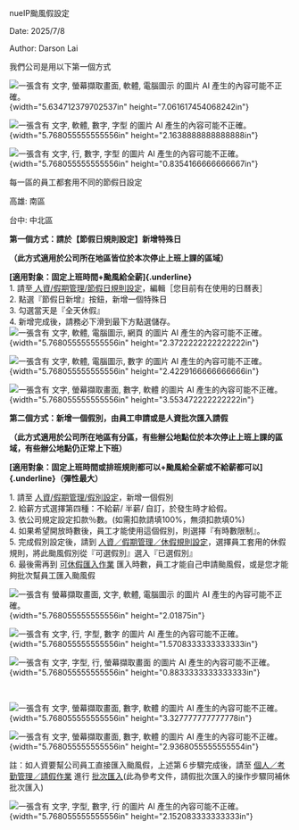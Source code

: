 nueIP颱風假設定

Date: 2025/7/8

Author: Darson Lai

我們公司是用以下第一個方式

![一張含有 文字, 螢幕擷取畫面, 軟體, 電腦圖示 的圖片 AI
產生的內容可能不正確。](media/media/image1.png){width="5.634712379702537in"
height="7.061617454068242in"}

![一張含有 文字, 軟體, 數字, 字型 的圖片 AI
產生的內容可能不正確。](media/media/image2.png){width="5.768055555555556in"
height="2.1638888888888888in"}

![一張含有 文字, 行, 數字, 字型 的圖片 AI
產生的內容可能不正確。](media/media/image3.png){width="5.768055555555556in"
height="0.8354166666666667in"}

每一區的員工都套用不同的節假日設定

高雄: 南區

台中: 中北區

**第一個方式：請於【節假日規則設定】新增特殊日**

**（此方式適用於公司所在地區皆位於本次停止上班上課的區域）**

**[適用對象：固定上班時間+颱風給全薪]{.underline}**\
1.
請至[ 人資/假期管理/節假日規則設定](https://cloud.nueip.com/holidays_management)，編輯［您目前有在使用的日曆表］\
2. 點選『節假日新增』按鈕，新增一個特殊日\
3. 勾選當天是『全天休假』\
4. 新增完成後，請務必下滑到最下方點選儲存。\
![一張含有 文字, 軟體, 電腦圖示, 網頁 的圖片 AI
產生的內容可能不正確。](media/media/image4.png){width="5.768055555555556in"
height="2.3722222222222222in"}

![一張含有 文字, 軟體, 電腦圖示, 數字 的圖片 AI
產生的內容可能不正確。](media/media/image5.png){width="5.768055555555556in"
height="2.4229166666666666in"}

![一張含有 文字, 螢幕擷取畫面, 數字, 軟體 的圖片 AI
產生的內容可能不正確。](media/media/image6.png){width="5.768055555555556in"
height="3.553472222222222in"}

**第二個方式：新增一個假別，由員工申請或是人資批次匯入請假**

**（此方式適用於公司所在地區有分區，有些辦公地點位於本次停止上班上課的區域，有些辦公地點仍正常上下班）**

**[適用對象：固定上班時間或排班規則都可以+颱風給全薪或不給薪都可以]{.underline}（彈性最大）**

1\.
請至 [人資/假期管理/假別設定](https://cloud.nueip.com/leave_resource_setting)，新增一個假別\
2. 給薪方式選擇第四種：不給薪/ 半薪/ 自訂，於發生時才給假。\
3. 依公司規定設定扣款％數。(如需扣款請填100%，無須扣款填0%)\
4. 如果希望開放時數後，員工才能使用這個假別，則選擇『有時數限制』。\
5.
完成假別設定後，請到 [人資／假期管理／休假規則設定](https://cloud.nueip.com/leave_rule_setting)，選擇員工套用的休假規則，將此颱風假別從『可選假別』選入『已選假別』\
6.
最後需再到 [可休假匯入作業](https://cloud.nueip.com/timeoff_import) 匯入時數，員工才能自己申請颱風假，或是您才能夠批次幫員工匯入颱風假

![一張含有 螢幕擷取畫面, 文字, 軟體, 電腦圖示 的圖片 AI
產生的內容可能不正確。](media/media/image7.png){width="5.768055555555556in"
height="2.01875in"}

![一張含有 文字, 行, 字型, 數字 的圖片 AI
產生的內容可能不正確。](media/media/image8.png){width="5.768055555555556in"
height="1.5708333333333333in"}

![一張含有 文字, 字型, 行, 螢幕擷取畫面 的圖片 AI
產生的內容可能不正確。](media/media/image9.png){width="5.768055555555556in"
height="0.8833333333333333in"}

 

![一張含有 文字, 螢幕擷取畫面, 數字, 軟體 的圖片 AI
產生的內容可能不正確。](media/media/image10.png){width="5.768055555555556in"
height="3.327777777777778in"}

![一張含有 文字, 螢幕擷取畫面, 數字, 軟體 的圖片 AI
產生的內容可能不正確。](media/media/image11.png){width="5.768055555555556in"
height="2.9368055555555554in"}

註：如人資要幫公司員工直接匯入颱風假，上述第６步驟完成後，請至 [個人／考勤管理／請假作業](https://cloud.nueip.com/leave_application/personal_leave_application_user) 進行 [批次匯入](https://file.nueip.com/user_manual/tc/40_leave_batch_import_guide.pdf)(此為參考文件，請假批次匯入的操作步驟同補休批次匯入)

![一張含有 文字, 字型, 數字, 行 的圖片 AI
產生的內容可能不正確。](media/media/image12.png){width="5.768055555555556in"
height="2.152083333333333in"}
